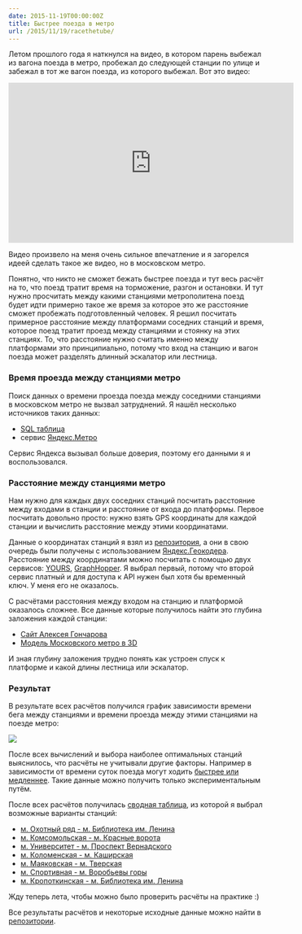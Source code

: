 ```yaml
---
date: 2015-11-19T00:00:00Z
title: Быстрее поезда в метро
url: /2015/11/19/racethetube/
---
```


Летом прошлого года я наткнулся на видео, в котором парень выбежал из вагона
поезда в метро, пробежал до следующей станции по улице и забежал в тот же вагон
поезда, из которого выбежал. Вот это видео:

<iframe width="560" height="315" src="https://www.youtube.com/embed/PH_Z8Ghuq6E" frameborder="0" allowfullscreen></iframe>

Видео произвело на меня очень сильное впечатление и я загорелся идеей сделать
такое же видео, но в московском метро.

Понятно, что никто не сможет бежать быстрее поезда и тут весь расчёт на то, что
поезд тратит время на торможение, разгон и остановки. И тут нужно просчитать
между какими станциями метрополитена поезд будет идти примерно такое же время за
которое это же расстояние сможет пробежать подготовленный человек. Я решил
посчитать примерное расстояние между платформами соседних станций и время,
которое поезд тратит проезд между станциями и стоянку на этих станциях.  То, что
расстояние нужно считать именно между платформами это принципиально, потому что
вход на станцию и вагон поезда может разделять длинный эскалатор или лестница.

### Время проезда между станциями метро

Поиск данных о времени проезда поезда между соседними станциями в московском
метро не вызвал затруднений. Я нашёл несколько источников таких данных:

* [SQL таблица](http://www.ordo-crm.ru/metro.sql)
* сервис [Яндекс.Метро](https://metro.yandex.ru/moscow)
<!-- https://gist.github.com/rastyagaev/830193 -->

Сервис Яндекса вызывал больше доверия, поэтому его данными я и воспользовался.

### Расстояние между станциями метро

Нам нужно для каждых двух соседних станций посчитать расстояние между входами в станции
и расстояние от входа до платформы. Первое посчитать довольно просто:
нужно взять GPS координаты для каждой станции и вычислить расстояние между этими координатами.

Данные о координатах станций я взял из [репозитория](https://github.com/nerevar/metroflow),
а они в свою очередь были получены с использованием [Яндекс.Геокодера](https://tech.yandex.ru/maps/doc/geocoder/desc/concepts/About-docpage/). Расстояние между координатами можно посчитать с помощью
двух сервисов: [YOURS](http://wiki.openstreetmap.org/wiki/YOURS#API_documentation), [GraphHopper](https://github.com/graphhopper/web-api). Я выбрал первый, потому что второй сервис платный и для
доступа к API нужен был хотя бы временный ключ. У меня его не оказалось.

С расчётами расстояния между входом на станцию и платформой оказалось сложнее.
Все данные которые получилось найти это глубина заложения каждой станции:

* [Сайт Алексея Гончарова](http://www.alexeygoncharov.com/index1.html)
* [Модель Московского метро в 3D](http://varf.ru/metro3d/?p=-90&t=45&d=41.052558883257646&y=2014)

И зная глубину заложения трудно понять как устроен спуск к платформе и какой длины
лестница или эскалатор.

### Результат

В результате всех расчётов получился график зависимости времени бега между станциями и
времени проезда между этими станциями на поезде метро:

<img src="https://raw.githubusercontent.com/ligurio/moscow-metro/master/run-vs-train.png">

После всех вычислений и выбора наиболее оптимальных станций выяснилось,
что расчёты не учитывали другие факторы. Например в зависимости от времени суток поезда
могут ходить [быстрее или медленнее](http://news.metro.ru/movetime.html). Такие данные можно получить только экспериментальным путём.

После всех расчётов получилась [сводная таблица](https://github.com/ligurio/moscow-metro/blob/master/racethetube-moscow.csv), из которой я выбрал возможные варианты станций:

* [м. Охотный ряд - м. Библиотека им. Ленина](https://metro.yandex.ru/moscow?from=10&to=11&route=0)
* [м. Комсомольская - м. Красные ворота](https://metro.yandex.ru/moscow?from=6&to=7&route=0)
* [м. Университет - м. Проспект Вернадского](https://metro.yandex.ru/moscow?from=17&to=18&route=0)
* [м. Коломенская - м. Каширская](http://metro.yandex.ru/moscow?from=33&to=34&route=0)
* [м. Маяковская - м. Тверская](https://metro.yandex.ru/moscow?from=27&to=28&route=0)
* [м. Cпортивная - м. Воробьевы горы](https://metro.yandex.ru/moscow?from=15&to=16&route=0)
* [м. Кропоткинская - м. Библиотека им. Ленина](https://metro.yandex.ru/moscow?from=11&to=12&route=0)

Жду теперь лета, чтобы можно было проверить расчёты на практике :)

Все результаты расчётов и некоторые исходные данные можно найти в
[репозитории](https://github.com/ligurio/moscow-metro).
